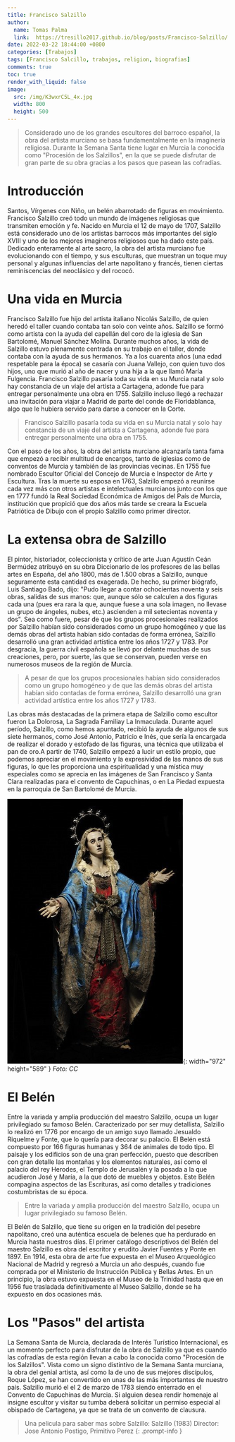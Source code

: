```yaml
---
title: Francisco Salzillo
author:
  name: Tomas Palma
  link:  https://tresillo2017.github.io/blog/posts/Francisco-Salzillo/
date: 2022-03-22 18:44:00 +0800
categories: [Trabajos]
tags: [Francisco Salcillo, trabajos, religion, biografias]
comments: true
toc: true
render_with_liquid: false
image:
  src: /img/K3wxrC5L_4x.jpg
  width: 800
  height: 500
---
```



> Considerado uno de los grandes escultores del barroco español, la obra del artista murciano se basa fundamentalmente en la imaginería religiosa. Durante la Semana Santa tiene lugar en Murcia la conocida como "Procesión de los Salzillos", en la que se puede disfrutar de gran parte de su obra gracias a los pasos que pasean las cofradías.

# Introducción

Santos, Vírgenes con Niño, un belén abarrotado de figuras en movimiento. Francisco Salzillo creó todo un mundo de imágenes religiosas que transmiten emoción y fe. Nacido en Murcia el 12 de mayo de 1707, Salzillo está considerado uno de los artistas barrocos más importantes del siglo XVIII y uno de los mejores imagineros religiosos que ha dado este país. Dedicado enteramente al arte sacro, la obra del artista murciano fue evolucionando con el tiempo, y sus esculturas, que muestran un toque muy personal y algunas influencias del arte napolitano y francés, tienen ciertas reminiscencias del neoclásico y del rococó.


# Una vida en Murcia
Francisco Salzillo fue hijo del artista italiano Nicolás Salzillo, de quien heredó el taller cuando contaba tan solo con veinte años. Salzillo se formó como artista con la ayuda del capellán del coro de la iglesia de San Bartolomé, Manuel Sánchez Molina. Durante muchos años, la vida de Salzillo estuvo plenamente centrada en su trabajo en el taller, donde contaba con la ayuda de sus hermanos. Ya a los cuarenta años (una edad respetable para la época) se casaría con Juana Vallejo, con quien tuvo dos hijos, uno que murió al año de nacer y una hija a la que llamó María Fulgencia. Francisco Salzillo pasaría toda su vida en su Murcia natal y solo hay constancia de un viaje del artista a Cartagena, adonde fue para entregar personalmente una obra en 1755. Salzillo incluso llegó a rechazar una invitación para viajar a Madrid de parte del conde de Floridablanca, algo que le hubiera servido para darse a conocer en la Corte.

> Francisco Salzillo pasaría toda su vida en su Murcia natal y solo hay constancia de un viaje del artista a Cartagena, adonde fue para entregar personalmente una obra en 1755.

Con el paso de los años, la obra del artista murciano alcanzaría tanta fama que empezó a recibir multitud de encargos, tanto de iglesias como de conventos de Murcia y también de las provincias vecinas. En 1755 fue nombrado Escultor Oficial del Concejo de Murcia e Inspector de Arte y Escultura. Tras la muerte su esposa en 1763, Salzillo empezó a reunirse cada vez más con otros artistas e intelectuales murcianos junto con los que en 1777 fundó la Real Sociedad Económica de Amigos del País de Murcia, institución que propició que dos años más tarde se creara la Escuela Patriótica de Dibujo con el propio Salzillo como primer director.


# La extensa obra de Salzillo

El pintor, historiador, coleccionista y crítico de arte Juan Agustín Ceán Bermúdez atribuyó en su obra Diccionario de los profesores de las bellas artes en España, del año 1800, más de 1.500 obras a Salzillo, aunque seguramente esta cantidad es exagerada. De hecho, su primer biógrafo, Luis Santiago Bado, dijo: "Pudo llegar a contar ochocientas noventa y seis obras, salidas de sus manos: que, aunque sólo se calculen a dos figuras cada una (pues era rara la que, aunque fuese a una sola imagen, no llevase un grupo de ángeles, nubes, etc.) ascienden a mil setecientas noventa y dos". Sea como fuere, pesar de que los grupos procesionales realizados por Salzillo habían sido considerados como un grupo homogéneo y que las demás obras del artista habían sido contadas de forma errónea, Salzillo desarrolló una gran actividad artística entre los años 1727 y 1783. Por desgracia, la guerra civil española se llevó por delante muchas de sus creaciones, pero, por suerte, las que se conservan, pueden verse en numerosos museos de la región de Murcia.


> A pesar de que los grupos procesionales habían sido considerados como un grupo homogéneo y de que las demás obras del artista habían sido contadas de forma errónea, Salzillo desarrolló una gran actividad artística entre los años 1727 y 1783.


Las obras más destacadas de la primera etapa de Salzillo como escultor fueron La Dolorosa, La Sagrada Familiay La Inmaculada. Durante aquel período, Salzillo, como hemos apuntado, recibió la ayuda de algunos de sus siete hermanos, como José Antonio, Patricio e Inés, que sería la encargada de realizar el dorado y estofado de las figuras, una técnica que utilizaba el pan de oro.A partir de 1740, Salzillo empezó a lucir un estilo propio, que podemos apreciar en el movimiento y la expresividad de las manos de sus figuras, lo que les proporciona una espiritualidad y una mística muy especiales como se aprecia en las imágenes de San Francisco y Santa Clara realizadas para el convento de Capuchinas, o en La Piedad expuesta en la parroquia de San Bartolomé de Murcia.


![Desktop View](/img/Salzillo.jpeg){: width="972" height="589" }
_Foto: CC_


# El Belén

Entre la variada y amplia producción del maestro Salzillo, ocupa un lugar privilegiado su famoso Belén. Caracterizado por ser muy detallista, Salzillo lo realizó en 1776 por encargo de un amigo suyo llamado Jesualdo Riquelme y Fonte, que lo quería para decorar su palacio. El Belén está compuesto por 166 figuras humanas y 364 de animales de todo tipo. El paisaje y los edificios son de una gran perfección, puesto que describen con gran detalle las montañas y los elementos naturales, así como el palacio del rey Herodes, el Templo de Jerusalén y la posada a la que acudieron José y María, a la que dotó de muebles y objetos. Este Belén compagina aspectos de las Escrituras, así como detalles y tradiciones costumbristas de su época.

> Entre la variada y amplia producción del maestro Salzillo, ocupa un lugar privilegiado su famoso Belén.

El Belén de Salzillo, que tiene su origen en la tradición del pesebre napolitano, creó una auténtica escuela de belenes que ha perdurado en Murcia hasta nuestros días. El primer catálogo descriptivos del Belén del maestro Salzillo es obra del escritor y erudito Javier Fuentes y Ponte en 1897. En 1914, esta obra de arte fue expuesta en el Museo Arqueológico Nacional de Madrid y regresó a Murcia un año después, cuando fue comprada por el Ministerio de Instrucción Pública y Bellas Artes. En un principio, la obra estuvo expuesta en el Museo de la Trinidad hasta que en 1956 fue trasladada definitivamente al Museo Salzillo, donde se ha expuesto en dos ocasiones más.


# Los "Pasos" del artista

La Semana Santa de Murcia, declarada de Interés Turístico Internacional, es un momento perfecto para disfrutar de la obra de Salzillo ya que es cuando las cofradías de esta región llevan a cabo la conocida como "Procesión de los Salzillos". Vista como un signo distintivo de la Semana Santa murciana, la obra del genial artista, así como la de uno de sus mejores discípulos, Roque López, se han convertido en unas de las más importantes de nuestro país. Salzillo murió el el 2 de marzo de 1783 siendo enterrado en el Convento de Capuchinas de Murcia. Si alguien desea rendir homenaje al insigne escultor y visitar su tumba deberá solicitar un permiso especial al obispado de Cartagena, ya que se trata de un convento de clausura.



> Una pelicula para saber mas sobre Salzillo: Salzillo (1983) Director: Jose Antonio Postigo, Primitivo Perez
{: .prompt-info }
